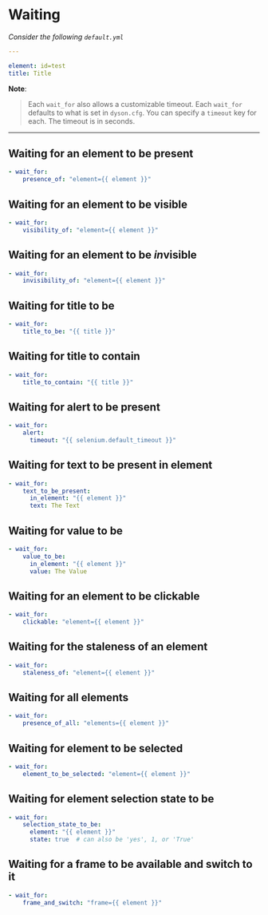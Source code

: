 Waiting
=======

*Consider the following `default.yml`*

```yaml
---

element: id=test
title: Title
```

**Note**: 

> Each `wait_for` also allows a customizable timeout. Each `wait_for` defaults to what is set in `dyson.cfg`.
  You can specify a `timeout` key for each. The timeout is in seconds.

---

## Waiting for an element to be present

```yaml
- wait_for:
    presence_of: "element={{ element }}"
```

## Waiting for an element to be visible

```yaml
- wait_for:
    visibility_of: "element={{ element }}"
```

## Waiting for an element to be *in*visible

```yaml
- wait_for:
    invisibility_of: "element={{ element }}"
```

## Waiting for title to be

```yaml
- wait_for:
    title_to_be: "{{ title }}"
```

## Waiting for title to contain

```yaml
- wait_for:
    title_to_contain: "{{ title }}"
```

## Waiting for alert to be present

```yaml
- wait_for:
    alert:
      timeout: "{{ selenium.default_timeout }}"
```

## Waiting for text to be present in element

```yaml
- wait_for:
    text_to_be_present:
      in_element: "{{ element }}"
      text: The Text
```

## Waiting for value to be

```yaml
- wait_for:
    value_to_be:
      in_element: "{{ element }}"
      value: The Value
```

## Waiting for an element to be clickable

```yaml
- wait_for:
    clickable: "element={{ element }}"
```

## Waiting for the staleness of an element

```yaml
- wait_for:
    staleness_of: "element={{ element }}"
```

## Waiting for all elements

```yaml
- wait_for:
    presence_of_all: "elements={{ element }}"
```

## Waiting for element to be selected

```yaml
- wait_for:
    element_to_be_selected: "element={{ element }}"
```

## Waiting for element selection state to be

```yaml
- wait_for:
    selection_state_to_be:
      element: "{{ element }}"
      state: true  # can also be 'yes', 1, or 'True'
```

## Waiting for a frame to be available and switch to it

```yaml
- wait_for:
    frame_and_switch: "frame={{ element }}"
```

